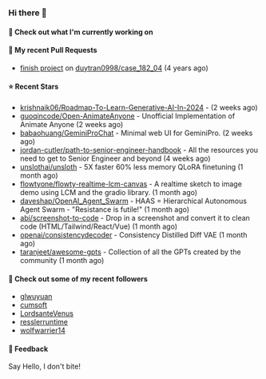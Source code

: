 ### Hi there 👋

#### 👷 Check out what I'm currently working on

#### 🔨 My recent Pull Requests

- [finish project](https://github.com/duytran0998/case_182_04/pull/1) on [duytran0998/case_182_04](https://github.com/duytran0998/case_182_04) (4 years ago)

#### ⭐ Recent Stars

- [krishnaik06/Roadmap-To-Learn-Generative-AI-In-2024](https://github.com/krishnaik06/Roadmap-To-Learn-Generative-AI-In-2024) -  (2 weeks ago)
- [guoqincode/Open-AnimateAnyone](https://github.com/guoqincode/Open-AnimateAnyone) - Unofficial Implementation of Animate Anyone (2 weeks ago)
- [babaohuang/GeminiProChat](https://github.com/babaohuang/GeminiProChat) - Minimal web UI for GeminiPro. (2 weeks ago)
- [jordan-cutler/path-to-senior-engineer-handbook](https://github.com/jordan-cutler/path-to-senior-engineer-handbook) - All the resources you need to get to Senior Engineer and beyond (4 weeks ago)
- [unslothai/unsloth](https://github.com/unslothai/unsloth) - 5X faster 60% less memory QLoRA finetuning (1 month ago)
- [flowtyone/flowty-realtime-lcm-canvas](https://github.com/flowtyone/flowty-realtime-lcm-canvas) - A realtime sketch to image demo using LCM and the gradio library.  (1 month ago)
- [daveshap/OpenAI_Agent_Swarm](https://github.com/daveshap/OpenAI_Agent_Swarm) - HAAS = Hierarchical Autonomous Agent Swarm - &#34;Resistance is futile!&#34; (1 month ago)
- [abi/screenshot-to-code](https://github.com/abi/screenshot-to-code) - Drop in a screenshot and convert it to clean code (HTML/Tailwind/React/Vue) (1 month ago)
- [openai/consistencydecoder](https://github.com/openai/consistencydecoder) - Consistency Distilled Diff VAE (1 month ago)
- [taranjeet/awesome-gpts](https://github.com/taranjeet/awesome-gpts) - Collection of all the GPTs created by the community (1 month ago)

#### 👯 Check out some of my recent followers

- [glwuyuan](https://github.com/glwuyuan)
- [cumsoft](https://github.com/cumsoft)
- [LordsanteVenus](https://github.com/LordsanteVenus)
- [resslerruntime](https://github.com/resslerruntime)
- [wolfwarrier14](https://github.com/wolfwarrier14)

#### 💬 Feedback

Say Hello, I don't bite!